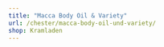 ```yaml
---
title: "Macca Body Oil & Variety"
url: /chester/macca-body-oil-und-variety/
shop: Kramladen
---
```

